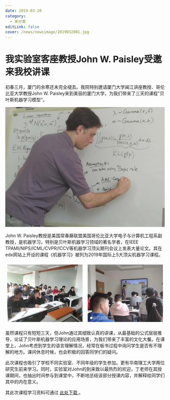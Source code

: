 ```yaml
---
date: 2019-03-20
category:
  - 未分类
editLink: false
cover: /news/newsimage/2019032001.jpg
---
```



# 我实验室客座教授John W. Paisley受邀来我校讲课

初春三月，厦门的余寒还未完全褪去。我院特别邀请厦门大学闽江讲座教授、哥伦比亚大学教授John W.
Paisley来到美丽的厦门大学，为我们带来了三天的课程"贝叶斯机器学习模型"。


<!-- more -->


![](/news/newsimage/2019032001.jpg)



John W. Paisley教授是美国常春藤联盟美国哥伦比亚大学电子与计算机工程系副教授，是机器学习，特别是贝叶斯机器学习领域的著名学者，在IEEE
TPAMI/NIPS/ICML/CVPR/ICCV等机器学习顶尖期刊会议上发表大量论文。其在edx网站上开设的课程《机器学习》被列为2019年国际上5大顶尖机器学习课程。



![](/news/newsimage/2019032002.jpg)



虽然课程只有短短三天，但John通过其细致认真的讲课，从最基础的公式层层推导，论证了贝叶斯机器学习理论的应用场景，为我们带来了丰富的文化大餐。在课堂上，John考虑到学生的语言理解情况，经常在板书过程中询问学生是否有不理解的地方。课间休息时候，也会积极的回答同学们的疑问。



此次课程也吸引了学校不同实验室、不同年级的学生参加。更有华南理工大学两位研究生前来学习。同时，实验室对John的到来致以最热烈的欢迎，丁老师在其授课期间，也抽出时间参与到课堂中，不断地总结该部分授课内容，并解释给同学们其中的内在意义。



其此次课程学习资料可通过 [ 此处下载
](http://www.columbia.edu/~jwp2128/Teaching/E6720/BayesianModelsMachineLearning2016.pdf)
。


